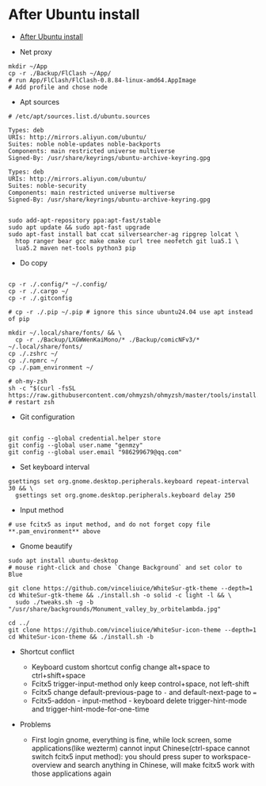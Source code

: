 # After Ubuntu install

<!--toc:start-->
- [After Ubuntu install](#after-ubuntu-install)
<!--toc:end-->

- Net proxy

``` shell
mkdir ~/App
cp -r ./Backup/FlClash ~/App/
# run App/FlClash/FlClash-0.8.84-linux-amd64.AppImage
# Add profile and chose node
```

- Apt sources

``` plain
# /etc/apt/sources.list.d/ubuntu.sources

Types: deb
URIs: http://mirrors.aliyun.com/ubuntu/
Suites: noble noble-updates noble-backports
Components: main restricted universe multiverse
Signed-By: /usr/share/keyrings/ubuntu-archive-keyring.gpg

Types: deb
URIs: http://mirrors.aliyun.com/ubuntu/
Suites: noble-security
Components: main restricted universe multiverse
Signed-By: /usr/share/keyrings/ubuntu-archive-keyring.gpg


sudo add-apt-repository ppa:apt-fast/stable
sudo apt update && sudo apt-fast upgrade
sudo apt-fast install bat ccat silversearcher-ag ripgrep lolcat \
  htop ranger bear gcc make cmake curl tree neofetch git lua5.1 \
  lua5.2 maven net-tools python3 pip
```

- Do copy

``` shell

cp -r ./.config/* ~/.config/
cp -r ./.cargo ~/
cp -r ./.gitconfig

# cp -r ./.pip ~/.pip # ignore this since ubuntu24.04 use apt instead of pip

mkdir ~/.local/share/fonts/ && \
  cp -r ./Backup/LXGWWenKaiMono/* ./Backup/comicNFv3/* ~/.local/share/fonts/
cp ./.zshrc ~/
cp ./.npmrc ~/
cp ./.pam_environment ~/

# oh-my-zsh
sh -c "$(curl -fsSL https://raw.githubusercontent.com/ohmyzsh/ohmyzsh/master/tools/install.sh)"
# restart zsh
```

- Git configuration

``` shell

git config --global credential.helper store
git config --global user.name "genmzy"
git config --global user.email "986299679@qq.com"
```

- Set keyboard interval

``` shell
gsettings set org.gnome.desktop.peripherals.keyboard repeat-interval 30 && \
  gsettings set org.gnome.desktop.peripherals.keyboard delay 250
```

- Input method

``` plain
# use fcitx5 as input method, and do not forget copy file **.pam_environment** above
```

- Gnome beautify

``` shell
sudo apt install ubuntu-desktop
# mouse right-click and chose `Change Background` and set color to Blue

git clone https://github.com/vinceliuice/WhiteSur-gtk-theme --depth=1
cd WhiteSur-gtk-theme && ./install.sh -o solid -c light -l && \
  sudo ./tweaks.sh -g -b "/usr/share/backgrounds/Monument_valley_by_orbitelambda.jpg"

cd ../
git clone https://github.com/vinceliuice/WhiteSur-icon-theme --depth=1
cd WhiteSur-icon-theme && ./install.sh -b

```

- Shortcut conflict
  - Keyboard custom shortcut config change alt+space to ctrl+shift+space
  - Fcitx5 trigger-input-method only keep control+space, not left-shift
  - Fcitx5 change default-previous-page to `-` and default-next-page to `=`
  - Fcitx5-addon - input-method - keyboard delete trigger-hint-mode and trigger-hint-mode-for-one-time

- Problems
  - First login gnome, everything is fine, while lock screen, some applications(like wezterm) cannot input Chinese(ctrl-space cannot switch fcitx5 input method): you should press super to workspace-overview and search anything in Chinese, will make fcitx5 work with those applications again
